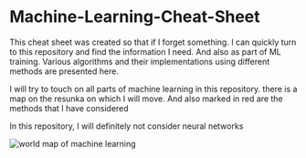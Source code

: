 # Machine-Learning-Cheat-Sheet

This cheat sheet was created so that if I forget something.
I can quickly turn to this repository and find the information I need. 
And also as part of ML training. Various algorithms and their implementations using different methods are presented here.

I will try to touch on all parts of machine learning in this repository.
there is a map on the resunka on which I will move.
And also marked in red are the methods that I have considered

In this repository, I will definitely not consider neural networks

![world map of machine learning](https://github.com/posyd0moika/Machine-Learning-Cheat-Sheet/assets/94396766/9bfc8018-794f-426f-8a6d-2c2b37b2f982)



